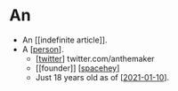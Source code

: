 # An

- An [[indefinite article]].
- A [[person]].
  - [[twitter]] twitter.com/anthemaker
  - [[founder]] [[spacehey]]
  - Just 18 years old as of [[2021-01-10]].


[//begin]: # "Autogenerated link references for markdown compatibility"
[person]: person "Person"
[twitter]: twitter "Twitter"
[spacehey]: spacehey "Spacehey"
[2021-01-10]: journal/2021-01-10 "2021-01-10"
[//end]: # "Autogenerated link references"